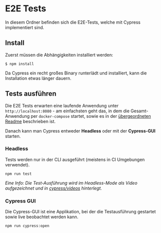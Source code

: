 # E2E Tests

In diesem Ordner befinden sich die E2E-Tests, welche mit Cypress implementiert sind.

## Install

Zuerst müssen die Abhängigkeiten installiert werden:

```shell
$ npm install
```

Da Cypress ein recht großes Binary runterlädt und installiert, kann die Installation etwas länger dauern.

## Tests ausführen

Die E2E Tests erwarten eine laufende Anwendung unter `http://localhost:8080` - am einfachsten geht das, in dem die Gesamt-Anwendung per `docker-compose` startet, sowie es in der [übergeordneten Readme](../README.md) beschrieben ist.

Danach kann man Cypress entweder **Headless** oder mit der **Cypress-GUI** starten.

### Headless

Tests werden nur in der CLI ausgeführt (meistens in CI Umgebungen verwendet).

```shell
npm run test
```

*Eine Info: Die Test-Ausführung wird im Headless-Mode als Video aufgezeichnet und in [cypress/videos](cypress/videos/appTest.cy.js.mp4) hinterlegt.*

### Cypress GUI

Die Cypress-GUI ist eine Applikation, bei der die Testausführung gestartet sowie live beobachtet werden kann.

```shell
npm run cypress:open
```
